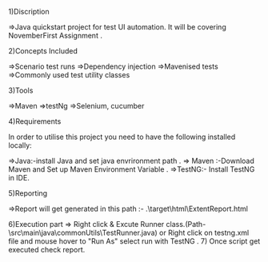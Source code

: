 1)Discription

=>Java quickstart project for test UI  automation. It will be covering NovemberFirst Assignment .

2)Concepts Included

=>Scenario test runs =>Dependency injection =>Mavenised tests =>Commonly used test utility classes

3)Tools

=>Maven =>testNg =>Selenium, cucumber

4)Requirements

In order to utilise this project you need to have the following installed locally:

=>Java:-install Java and set java envrironment path . => Maven :-Download Maven and Set up Maven Environment Variable . =>TestNG:- Install TestNG in IDE.

5)Reporting 

=>Report will get generated in this path :- .\target\html\ExtentReport.html 

6)Execution part => Right click & Excute Runner class.(Path-\src\main\java\commonUtils\TestRunner.java) or Right click on testng.xml  file and mouse hover to "Run As" select run with TestNG .
7) Once script get executed check report.
